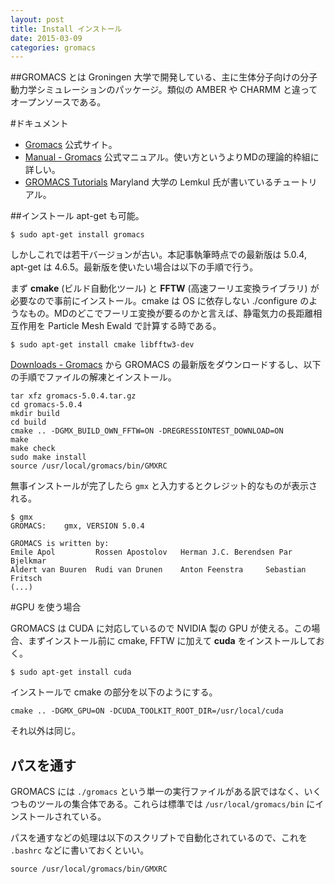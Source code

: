```yaml
---
layout: post
title: Install インストール
date: 2015-03-09
categories: gromacs
---
```


##GROMACS とは
Groningen 大学で開発している、主に生体分子向けの分子動力学シミュレーションのパッケージ。類似の AMBER や CHARMM と違ってオープンソースである。

#ドキュメント

* [Gromacs](http://www.gromacs.org/) 公式サイト。
* [Manual - Gromacs](http://www.gromacs.org/Documentation/Manual) 公式マニュアル。使い方というよりMDの理論的枠組に詳しい。
* [GROMACS Tutorials](http://www.bevanlab.biochem.vt.edu/Pages/Personal/justin/gmx-tutorials/index.html) Maryland 大学の Lemkul 氏が書いているチュートリアル。

##インストール
apt-get も可能。

```
$ sudo apt-get install gromacs
```

しかしこれでは若干バージョンが古い。本記事執筆時点での最新版は 5.0.4, apt-get は 4.6.5。最新版を使いたい場合は以下の手順で行う。

まず **cmake** (ビルド自動化ツール) と **FFTW** (高速フーリエ変換ライブラリ) が必要なので事前にインストール。cmake は OS に依存しない ./configure のようなもの。MDのどこでフーリエ変換が要るのかと言えば、静電気力の長距離相互作用を Particle Mesh Ewald で計算する時である。

```
$ sudo apt-get install cmake libfftw3-dev
```

[Downloads - Gromacs](http://www.gromacs.org/Downloads) から GROMACS の最新版をダウンロードするし、以下の手順でファイルの解凍とインストール。

```
tar xfz gromacs-5.0.4.tar.gz
cd gromacs-5.0.4
mkdir build
cd build
cmake .. -DGMX_BUILD_OWN_FFTW=ON -DREGRESSIONTEST_DOWNLOAD=ON
make
make check
sudo make install
source /usr/local/gromacs/bin/GMXRC
```

無事インストールが完了したら `gmx` と入力するとクレジット的なものが表示される。

```
$ gmx
GROMACS:    gmx, VERSION 5.0.4

GROMACS is written by:
Emile Apol         Rossen Apostolov   Herman J.C. Berendsen Par Bjelkmar
Aldert van Buuren  Rudi van Drunen    Anton Feenstra     Sebastian Fritsch
(...)
```

#GPU を使う場合

GROMACS は CUDA に対応しているので NVIDIA 製の GPU が使える。この場合、まずインストール前に cmake, FFTW に加えて **cuda** をインストールしておく。

```
$ sudo apt-get install cuda
```

インストールで cmake の部分を以下のようにする。

```
cmake .. -DGMX_GPU=ON -DCUDA_TOOLKIT_ROOT_DIR=/usr/local/cuda
```

それ以外は同じ。

## パスを通す

GROMACS には `./gromacs` という単一の実行ファイルがある訳ではなく、いくつものツールの集合体である。これらは標準では `/usr/local/gromacs/bin` にインストールされている。

パスを通すなどの処理は以下のスクリプトで自動化されているので、これを `.bashrc` などに書いておくといい。

```
source /usr/local/gromacs/bin/GMXRC
```


